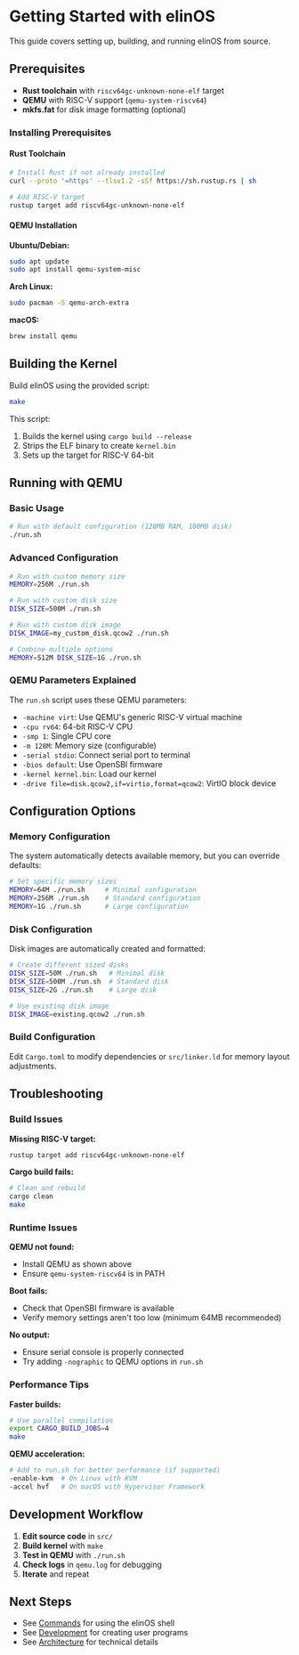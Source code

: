 # Getting Started with elinOS

This guide covers setting up, building, and running elinOS from source.

## Prerequisites

- **Rust toolchain** with `riscv64gc-unknown-none-elf` target
- **QEMU** with RISC-V support (`qemu-system-riscv64`)
- **mkfs.fat** for disk image formatting (optional)

### Installing Prerequisites

#### Rust Toolchain
```bash
# Install Rust if not already installed
curl --proto '=https' --tlsv1.2 -sSf https://sh.rustup.rs | sh

# Add RISC-V target
rustup target add riscv64gc-unknown-none-elf
```

#### QEMU Installation

**Ubuntu/Debian:**
```bash
sudo apt update
sudo apt install qemu-system-misc
```

**Arch Linux:**
```bash
sudo pacman -S qemu-arch-extra
```

**macOS:**
```bash
brew install qemu
```

## Building the Kernel

Build elinOS using the provided script:

```bash
make
```

This script:
1. Builds the kernel using `cargo build --release`
2. Strips the ELF binary to create `kernel.bin`
3. Sets up the target for RISC-V 64-bit

## Running with QEMU

### Basic Usage

```bash
# Run with default configuration (128MB RAM, 100MB disk)
./run.sh
```

### Advanced Configuration

```bash
# Run with custom memory size
MEMORY=256M ./run.sh

# Run with custom disk size
DISK_SIZE=500M ./run.sh

# Run with custom disk image
DISK_IMAGE=my_custom_disk.qcow2 ./run.sh

# Combine multiple options
MEMORY=512M DISK_SIZE=1G ./run.sh
```

### QEMU Parameters Explained

The `run.sh` script uses these QEMU parameters:
- `-machine virt`: Use QEMU's generic RISC-V virtual machine
- `-cpu rv64`: 64-bit RISC-V CPU
- `-smp 1`: Single CPU core
- `-m 128M`: Memory size (configurable)
- `-serial stdio`: Connect serial port to terminal
- `-bios default`: Use OpenSBI firmware
- `-kernel kernel.bin`: Load our kernel
- `-drive file=disk.qcow2,if=virtio,format=qcow2`: VirtIO block device

## Configuration Options

### Memory Configuration

The system automatically detects available memory, but you can override defaults:

```bash
# Set specific memory sizes
MEMORY=64M ./run.sh     # Minimal configuration
MEMORY=256M ./run.sh    # Standard configuration
MEMORY=1G ./run.sh      # Large configuration
```

### Disk Configuration

Disk images are automatically created and formatted:

```bash
# Create different sized disks
DISK_SIZE=50M ./run.sh   # Minimal disk
DISK_SIZE=500M ./run.sh  # Standard disk
DISK_SIZE=2G ./run.sh    # Large disk

# Use existing disk image
DISK_IMAGE=existing.qcow2 ./run.sh
```

### Build Configuration

Edit `Cargo.toml` to modify dependencies or `src/linker.ld` for memory layout adjustments.

## Troubleshooting

### Build Issues

**Missing RISC-V target:**
```bash
rustup target add riscv64gc-unknown-none-elf
```

**Cargo build fails:**
```bash
# Clean and rebuild
cargo clean
make
```

### Runtime Issues

**QEMU not found:**
- Install QEMU as shown above
- Ensure `qemu-system-riscv64` is in PATH

**Boot fails:**
- Check that OpenSBI firmware is available
- Verify memory settings aren't too low (minimum 64MB recommended)

**No output:**
- Ensure serial console is properly connected
- Try adding `-nographic` to QEMU options in `run.sh`

### Performance Tips

**Faster builds:**
```bash
# Use parallel compilation
export CARGO_BUILD_JOBS=4
make
```

**QEMU acceleration:**
```bash
# Add to run.sh for better performance (if supported)
-enable-kvm  # On Linux with KVM
-accel hvf   # On macOS with Hypervisor Framework
```

## Development Workflow

1. **Edit source code** in `src/`
2. **Build kernel** with `make`
3. **Test in QEMU** with `./run.sh`
4. **Check logs** in `qemu.log` for debugging
5. **Iterate** and repeat

## Next Steps

- See [Commands](commands.md) for using the elinOS shell
- See [Development](development.md) for creating user programs
- See [Architecture](architecture.md) for technical details 